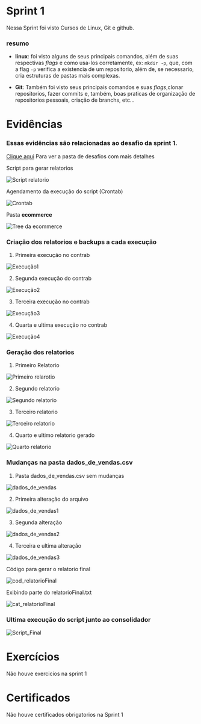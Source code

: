 # Sprint 1
Nessa Sprint foi visto Cursos de Linux, Git e github.
### resumo
- **linux**: foi visto alguns de seus principais comandos, além de suas respectivas *flags* e como usa-los corretamente, ex: ```mkdir -p```, que, com a flag ```-p``` verifica a existencia de um repositorio, além de, se necessario, cria estruturas de pastas mais complexas.

- **Git**: Também foi visto seus principais comandos e suas *flags*,clonar repositorios, fazer commits e, também, boas praticas de organização de repositorios pessoais, criação de branchs, etc...
# Evidências
 ### Essas evidências são relacionadas ao desafio da sprint 1.
 [Clique aqui](https://github.com/L3onVictor/PB-LEONARDO-OLIVEIRA/tree/main/Sprint1/Desafio) Para ver a pasta de desafios com mais detalhes

Script para gerar relatorios

![Script relatorio](evidencias/script_codigo.png)

Agendamento da execução do script (Crontab)

![Crontab](evidencias/crontab.png)

Pasta **ecommerce**

![Tree da ecommerce](evidencias/tree_ecommerce01.png)

### Criação dos relatorios e backups a cada execução
1. Primeira execução no contrab

![Execução1](evidencias/tree_execucao01.png)

2. Segunda execução do contrab

![Execução2](evidencias/tree_execucao02.png)

3. Terceira execução no contrab

![Execução3](evidencias/tree_execucao03.png)

4. Quarta e ultima execução no contrab

![Execução4](evidencias/tree_execucao04.png)
### Geração dos relatorios

1. Primeiro Relatorio

![Primeiro relarotio](evidencias/relatorio01.png)

2. Segundo relatorio

![Segundo relatorio](evidencias/relatorio02.png)

3. Terceiro relatorio

![Terceiro relatorio](evidencias/relatorio03.png)

4. Quarto e ultimo relatorio gerado

![Quarto relatorio](evidencias/relatorio04.png)
### Mudanças na pasta **dados_de_vendas.csv**
1. Pasta dados_de_vendas.csv sem mudanças

![dados_de_vendas](evidencias/dados_vendas01.png)

2. Primeira alteração do arquivo

![dados_de_vendas1](evidencias/dados_vendas02.png)

3. Segunda alteração

![dados_de_vendas2](evidencias/dados_vendas03.png)

4. Terceira e ultima alteração

![dados_de_vendas3](evidencias/dados_vendas04.png)


Código para gerar o relatorio final

![cod_relatorioFinal](evidencias/consolidador.png)

Exibindo parte do relatorioFinal.txt

![cat_relatorioFinal](evidencias/cat_relatorioFinal.png)

### Ultima execução do script junto ao consolidador
![Script_Final](evidencias/relatorioFinal.png)
# Exercícios
Não houve exercicios na sprint 1

# Certificados
Não houve certificados obrigatorios na Sprint 1
